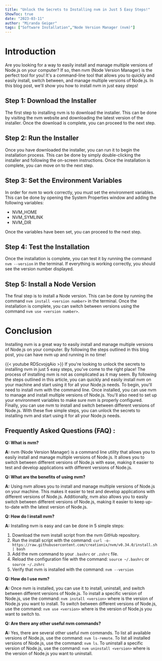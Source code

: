 ```yaml
---
title: "Unlock the Secrets to Installing nvm in Just 5 Easy Steps!"
ShowToc: true 
date: "2023-03-11"
author: "Miranda Geiger" 
tags: ["Software Installation","Node Version Manager (nvm)"]
---
```

# Introduction

Are you looking for a way to easily install and manage multiple versions of Node.js on your computer? If so, then nvm (Node Version Manager) is the perfect tool for you! It's a command-line tool that allows you to quickly and easily install, switch between, and manage multiple versions of Node.js. In this blog post, we'll show you how to install nvm in just  easy steps!

## Step 1: Download the Installer

The first step to installing nvm is to download the installer. This can be done by visiting the nvm website and downloading the latest version of the installer. Once the download is complete, you can proceed to the next step.

## Step 2: Run the Installer

Once you have downloaded the installer, you can run it to begin the installation process. This can be done by simply double-clicking the installer and following the on-screen instructions. Once the installation is complete, you can move on to the next step.

## Step 3: Set the Environment Variables

In order for nvm to work correctly, you must set the environment variables. This can be done by opening the System Properties window and adding the following variables: 

- NVM_HOME
- NVM_SYMLINK
- NVM_DIR

Once the variables have been set, you can proceed to the next step.

## Step 4: Test the Installation

Once the installation is complete, you can test it by running the command `nvm --version` in the terminal. If everything is working correctly, you should see the version number displayed.

## Step 5: Install a Node Version

The final step is to install a Node version. This can be done by running the command `nvm install <version number>` in the terminal. Once the installation is complete, you can switch between versions using the command `nvm use <version number>`.

# Conclusion

Installing nvm is a great way to easily install and manage multiple versions of Node.js on your computer. By following the steps outlined in this blog post, you can have nvm up and running in no time!

{{< youtube RDScvojqAio >}} 
If you're looking to unlock the secrets to installing nvm in just 5 easy steps, you've come to the right place! The process of installing nvm is not as complicated as it may seem. By following the steps outlined in this article, you can quickly and easily install nvm on your machine and start using it for all your Node.js needs. To begin, you'll need to install nvm with the command line. Once installed, you can use nvm to manage and install multiple versions of Node.js. You'll also need to set up your environment variables to make sure nvm is properly configured. Finally, you can use nvm to install and switch between different versions of Node.js. With these five simple steps, you can unlock the secrets to installing nvm and start using it for all your Node.js needs.

## Frequently Asked Questions (FAQ) :
**Q: What is nvm?**

**A:** nvm (Node Version Manager) is a command line utility that allows you to easily install and manage multiple versions of Node.js. It allows you to switch between different versions of Node.js with ease, making it easier to test and develop applications with different versions of Node.js.

**Q: What are the benefits of using nvm?**

**A:** Using nvm allows you to install and manage multiple versions of Node.js on your machine. This makes it easier to test and develop applications with different versions of Node.js. Additionally, nvm also allows you to easily switch between different versions of Node.js, making it easier to keep up-to-date with the latest version of Node.js. 

**Q: How do I install nvm?**

**A:** Installing nvm is easy and can be done in 5 simple steps: 
1. Download the nvm install script from the nvm GitHub repository.
2. Run the install script with the command: `curl -o- https://raw.githubusercontent.com/creationix/nvm/v0.34.0/install.sh | bash`
3. Add the nvm command to your `.bashrc` or `.zshrc` file.
4. Reload the configuration file with the command: `source ~/.bashrc` or `source ~/.zshrc`
5. Verify that nvm is installed with the command: `nvm --version`

**Q: How do I use nvm?**

**A:** Once nvm is installed, you can use it to install, uninstall, and switch between different versions of Node.js. To install a specific version of Node.js, use the command: `nvm install <version>` where <version> is the version of Node.js you want to install. To switch between different versions of Node.js, use the command: `nvm use <version>` where <version> is the version of Node.js you want to switch to.

**Q: Are there any other useful nvm commands?**

**A:** Yes, there are several other useful nvm commands. To list all available versions of Node.js, use the command: `nvm ls-remote`. To list all installed versions of Node.js, use the command: `nvm ls`. To uninstall a specific version of Node.js, use the command: `nvm uninstall <version>` where <version> is the version of Node.js you want to uninstall.





